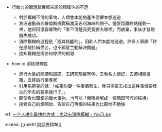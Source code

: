 
- 行動力的問題其實都來源於精確性的不足
	- 對於模糊不清的事物，人類會本能地產生恐懼並想逃避
	- 游泳運動員弗羅倫斯挑戰橫渡英吉利海峽的例子。儘管距離終點僅剩一哩，他卻因濃霧導致的「看不清楚我究竟要去哪裡」而放棄，事後才發現錯失成功。
	- 消除模糊的過程是「極其耗能的」，因此人們本能地逃避。許多人寧願「待在原地持續受苦，也不願意主動解決問題」
	- 認知模糊是痛苦和停滯的根源

- how to 消除模糊性
	- 進行大量的閱讀和調研，去研究現實案例，去看名人傳記，去讀相關書籍，去拜訪行業專家
	- 引用馬斯克的話：「如果你要一件事情發生，就只需要去找出這件事情要發生的所有的要素就行了。」
	- 即使看似艱鉅的龐大事物，也可以「無限拆解成一個簡單可行的結構」
	- 接受自己的爛開始，告訴自己再爛的結果也比原地不動強

ref: [一个人进步最快的方式：主动去消除模糊 - YouTube](https://www.youtube.com/watch?v=SPOoxFicVpg)


related: [[rule10 說話要精準]]

